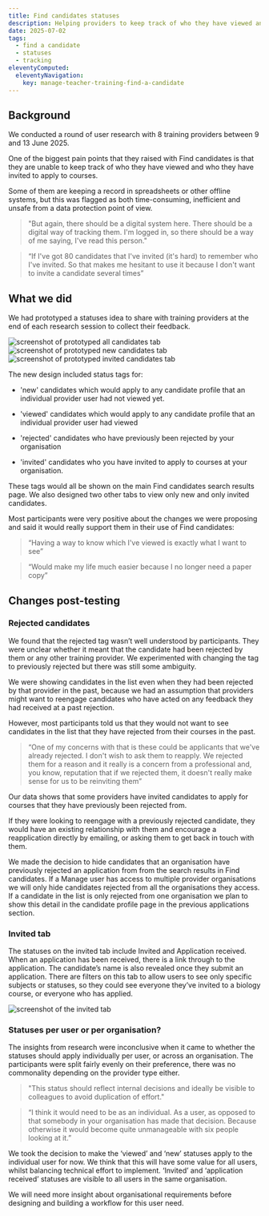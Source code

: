 ```yaml
---
title: Find candidates statuses
description: Helping providers to keep track of who they have viewed and invited in Find candidates 
date: 2025-07-02
tags:
  - find a candidate
  - statuses
  - tracking
eleventyComputed:
  eleventyNavigation:
    key: manage-teacher-training-find-a-candidate
---
```

## Background

We conducted a round of user research with 8 training providers between 9 and 13 June 2025.

One of the biggest pain points that they raised with Find candidates is that they are unable to keep track of who they have viewed and who they have invited to apply to courses.

Some of them are keeping a record in spreadsheets or other offline systems, but this was flagged as both time-consuming, inefficient and unsafe from a data protection point of view.

> "But again, there should be a digital system here. There should be a digital way of tracking them. I'm logged in, so there should be a way of me saying, I've read this person."

> “If I've got 80 candidates that I've invited (it's hard) to remember who I've invited. So that makes me hesitant to use it because I don't want to invite a candidate several times”

## What we did

We had prototyped a statuses idea to share with training providers at the end of each research session to collect their feedback.

![screenshot of prototyped all candidates tab](prototyped-all-tab.jpg)
![screenshot of prototyped new candidates tab](prototyped-new-tab.jpg)
![screenshot of prototyped invited candidates tab](prototyped-invited-tab.jpg)

The new design included status tags for:  

* 'new' candidates which would apply to any candidate profile that an individual provider user had not viewed yet.

* 'viewed' candidates which would apply to any candidate profile that an individual provider user had viewed

* 'rejected' candidates who have previously been rejected by your organisation

* 'invited' candidates who you have invited to apply to courses at your organisation.

These tags would all be shown on the main Find candidates search results page. We also designed two other tabs to view only new and only invited candidates.

Most participants were very positive about the changes we were proposing and said it would really support them in their use of Find candidates:

> “Having a way to know which I've viewed is exactly what I want to see”

> “Would make my life much easier because I no longer need a paper copy”

## Changes post-testing

### Rejected candidates

We found that the rejected tag wasn’t well understood by participants. They were unclear whether it meant that the candidate had been rejected by them or any other training provider. We experimented with changing the tag to previously rejected but there was still some ambiguity.  

We were showing candidates in the list even when they had been rejected by that provider in the past, because we had an assumption that providers might want to reengage candidates who have acted on any feedback they had received at a past rejection.

However, most participants told us that they would not want to see candidates in the list that they have rejected from their courses in the past.

> “One of my concerns with that is these could be applicants that we've already rejected. I don't wish to ask them to reapply. We rejected them for a reason and it really is a concern from a professional and, you know, reputation that if we rejected them, it doesn't really make sense for us to be reinviting them”

Our data shows that some providers have invited candidates to apply for courses that they have previously been rejected from.

If they were looking to reengage with a previously rejected candidate, they would have an existing relationship with them and encourage a reapplication directly by emailing, or asking them to get back in touch with them.

We made the decision to hide candidates that an organisation have previously rejected an application from from the search results in Find candidates. If a Manage user has access to multiple provider organisations we will only hide candidates rejected from all the organisations they access. If a candidate in the list is only rejected from one organisation we plan to show this detail in the candidate profile page in the previous applications section.

### Invited tab

The statuses on the invited tab include Invited and Application received. When an application has been received, there is a link through to the application. The candidate’s name is also revealed once they submit an application. There are filters on this tab to allow users to see only specific subjects or statuses, so they could see everyone they’ve invited to a biology course, or everyone who has applied.

![screenshot of the invited tab](invited-tab.jpg)

### Statuses per user or per organisation?

The insights from research were inconclusive when it came to whether the statuses should apply individually per user, or across an organisation. The participants were split fairly evenly on their preference, there was no commonality depending on the provider type either.

> "This status should reflect internal decisions and ideally be visible to colleagues to avoid duplication of effort."

> “I think it would need to be as an individual. As a user, as opposed to that somebody in your organisation has made that decision. Because otherwise it would become quite unmanageable with six people looking at it.”

We took the decision to make the ‘viewed’ and ‘new’ statuses apply to the individual user for now. We think that this will have some value for all users, whilst balancing technical effort to implement. ‘Invited’ and ‘application received’ statuses are visible to all users in the same organisation.

We will need more insight about organisational requirements before designing and building a workflow for this user need.  
